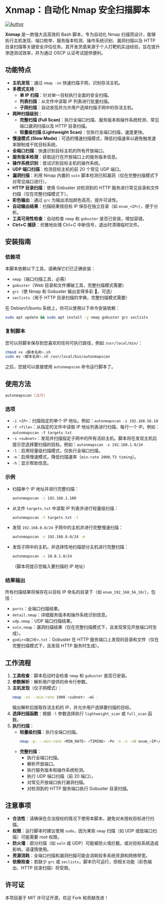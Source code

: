 # Xnmap：自动化 Nmap 安全扫描脚本

[![Author]()](https://github.com/Yanxinwu946/)

**Xnmap** 是一款强大且高效的 Bash 脚本，专为自动化 Nmap 扫描而设计，能够执行主机发现、端口枚举、服务版本检测、操作系统识别、漏洞扫描以及 HTTP 目录扫描等关键安全评估任务。其开发灵感来源于个人打靶机实战经验，旨在提升渗透测试效率，并为通过 OSCP 认证考试提供便利。

## 功能特点

* **主机发现**：通过 `nmap -sn` 快速扫描子网，识别存活主机。
* **多模式支持**：
    * **单 IP 扫描**：针对单一目标执行全面的安全扫描。
    * **列表扫描**：从文件中读取 IP 列表进行批量扫描。
    * **子网扫描**：自动发现并允许用户选择扫描子网中的存活主机。
* **两种扫描级别**：
    * **完整扫描 (Full Scan)**：执行全端口扫描、服务版本和操作系统检测、常见端口漏洞扫描以及 HTTP 目录扫描。
    * **轻量级扫描 (Lightweight Scan)**：仅执行全端口扫描，速度更快。
* **慢速模式 (Slow Mode)**：可选的慢速扫描模式，降低扫描速率以避免触发速率限制或干扰目标系统。
* **全端口扫描**：快速识别目标主机的所有开放端口。
* **服务版本检测**：获取运行在开放端口上的服务版本信息。
* **操作系统识别**：尝试识别目标主机的操作系统。
* **UDP 端口扫描**：检测目标主机的前 20 个常见 UDP 端口。
* **漏洞扫描**：利用 Nmap 内置的 `vuln` 脚本检测已知漏洞（仅在完整扫描模式下对常见端口进行）。
* **HTTP 目录扫描**：使用 Gobuster 对检测到的 HTTP 服务进行常见目录和文件扫描（仅在完整扫描模式下）。
* **彩色输出**：通过 `grc` 为输出添加颜色高亮，提升可读性。
* **自动输出结果**：扫描结果按目标 IP 保存在独立目录（如 `enum_<IP>`），便于分析。
* **工具可用性检查**：自动检查 `nmap` 和 `gobuster` 是否已安装，增加容错。
* **Ctrl+C 捕获**：优雅地处理 Ctrl+C 中断信号，退出时清理临时文件。

## 安装指南

### 依赖项

本脚本依赖以下工具，请确保它们已正确安装：

* `nmap`（端口扫描工具，必需）
* `gobuster`（Web 目录和文件爆破工具，完整扫描模式需要）
* `grc`（使 Nmap 和 Gobuster 输出变得多彩 🥰，可选）
* `seclists`（用于 HTTP 目录扫描的字典，完整扫描模式需要）

在 Debian/Ubuntu 系统上，你可以使用以下命令安装依赖：

```bash
sudo apt update && sudo apt install -y nmap gobuster grc seclists
```

### 复制脚本

您可以将脚本保存到您喜欢的任何可执行路径，例如 `/usr/local/bin/`：

```bash
chmod +x <脚本名称>.sh
sudo mv <脚本名称>.sh /usr/local/bin/autonmapscan
```

之后，您就可以直接使用 `autonmapscan` 命令运行脚本了。

## 使用方法

```bash
autonmapscan [选项]
```

### 选项

* `-i <IP>`：扫描指定的单个 IP 地址。例如：`autonmapscan -i 192.168.56.10`
* `-f <file>`：从指定的文件中读取 IP 地址列表进行扫描，每行一个 IP。例如：`autonmapscan -f targets.txt`
* `-s <subnet>`：发现并扫描指定子网中的所有活跃主机。脚本将在发现主机后提示您选择要扫描的目标。例如：`autonmapscan -s 192.168.1.0/24`
* `-l`：启用轻量级扫描模式，仅执行全端口扫描。
* `-m`：启用慢速模式，降低扫描速率（`min-rate 2000`, `T3 timing`）。
* `-h`：显示帮助信息。

### 示例

* 扫描单个 IP 地址并进行完整扫描：
    ```bash
    autonmapscan -i 192.168.1.100
    ```
* 从文件 `targets.txt` 中读取 IP 列表并进行轻量级扫描：
    ```bash
    autonmapscan -f targets.txt -l
    ```
* 发现 `192.168.0.0/24` 子网中的主机并进行完整慢速扫描：
    ```bash
    autonmapscan -s 192.168.0.0/24 -m
    ```
* 发现子网中的主机，并选择性地扫描部分主机进行完整扫描：
    ```bash
    autonmapscan -s 10.0.1.0/24
    ```
    （脚本将提示您输入要扫描的 IP 地址）

### 结果输出

所有扫描结果将保存在以目标 IP 命名的目录下（如 `enum_192_168_56_10/`），包括：

* `ports`：全端口扫描结果。
* `detail.nmap`：详细服务版本和操作系统识别信息。
* `udp.nmap`：UDP 端口扫描结果。
* `vuln.nmap`：漏洞扫描结果（仅在完整扫描模式下，且发现常见开放端口时生成）。
* `godir<端口号>.txt`：Gobuster 在 HTTP 服务端口上发现的目录和文件（仅在完整扫描模式下，且发现 HTTP 服务时生成）。

## 工作流程

1. **工具检查**：脚本启动时会检查 `nmap` 和 `gobuster` 是否已安装。
2. **参数解析**：解析用户提供的命令行参数。
3. **主机发现**（仅子网模式）：
    ```bash
    nmap -sn --min-rate 1000 <subnet> -oG -
    ```
    输出解析后提取存活主机的 IP，并允许用户选择要扫描的目标。
4. **选择扫描函数**：根据 `-l` 参数选择执行 `lightweight_scan` 或 `full_scan` 函数。
5. **执行扫描**：
    * **轻量级扫描**：执行全端口扫描。
        ```bash
        nmap -p- --min-rate <MIN_RATE> <TIMING> -Pn -n -v -oN enum_<IP>/ports <IP>
        ```
    * **完整扫描**：
        * 执行全端口扫描。
        * 解析开放端口。
        * 执行服务版本和操作系统检测。
        * 执行 UDP 端口扫描（前 20 端口）。
        * 对常见开放端口执行漏洞扫描。
        * 对检测到的 HTTP 服务端口执行 Gobuster 目录扫描。

## 注意事项

* **合法性**：请确保在合法授权的情况下使用本脚本，避免对未授权目标进行扫描。
* **权限**：运行脚本时建议使用 `sudo`，因为某些 `nmap` 扫描（如 UDP 或低端口扫描）可能需要 root 权限。
* **防火墙**：部分扫描（如 `vuln` 或 UDP）可能被防火墙拦截，或对目标系统造成影响，请谨慎使用。
* **资源消耗**：全端口扫描和漏洞扫描可能会消耗较多系统资源和网络带宽。
* **依赖检查**：若缺少 `grc` 或 `seclists`，脚本仍可运行，但相关功能（彩色输出、HTTP 目录扫描）将受限。

## 许可证

本项目基于 MIT 许可证开源，欢迎 Fork 和贡献改进！
